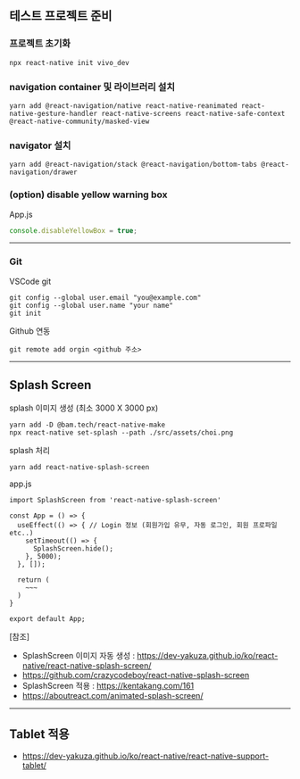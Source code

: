 ## 테스트 프로젝트 준비

### 프로젝트 초기화

```nodejs
npx react-native init vivo_dev
```

### navigation container 및 라이브러리 설치

```nodejs
yarn add @react-navigation/native react-native-reanimated react-native-gesture-handler react-native-screens react-native-safe-context @react-native-community/masked-view
```

### navigator 설치

```nodejs
yarn add @react-navigation/stack @react-navigation/bottom-tabs @react-navigation/drawer
```

### (option) disable yellow warning box

App.js

```javascript
console.disableYellowBox = true;
```

---

### Git

VSCode git

```
git config --global user.email "you@example.com"
git config --global user.name "your name"
git init
```

Github 연동

```
git remote add orgin <github 주소>
```

---

## Splash Screen

splash 이미지 생성 (최소 3000 X 3000 px)

```
yarn add -D @bam.tech/react-native-make
npx react-native set-splash --path ./src/assets/choi.png
```

splash 처리

```
yarn add react-native-splash-screen
```

app.js

```
import SplashScreen from 'react-native-splash-screen'

const App = () => {
  useEffect(() => { // Login 정보 (회원가입 유무, 자동 로그인, 회원 프로파일 etc..)
    setTimeout(() => {
      SplashScreen.hide();
    }, 5000);
  }, []);

  return (
    ~~~
  )
}

export default App;
```

[참조]

- SplashScreen 이미지 자동 생성 : <https://dev-yakuza.github.io/ko/react-native/react-native-splash-screen/>
- <https://github.com/crazycodeboy/react-native-splash-screen>
- SplashScreen 적용 : <https://kentakang.com/161>
- <https://aboutreact.com/animated-splash-screen/>

---

## Tablet 적용

- <https://dev-yakuza.github.io/ko/react-native/react-native-support-tablet/>
